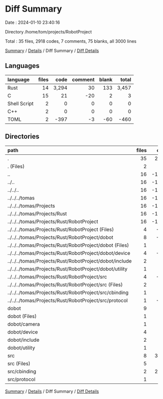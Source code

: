 # Diff Summary

Date : 2024-01-10 23:40:16

Directory /home/tom/projects/RobotProject

Total : 35 files,  2918 codes, 7 comments, 75 blanks, all 3000 lines

[Summary](results.md) / [Details](details.md) / Diff Summary / [Diff Details](diff-details.md)

## Languages
| language | files | code | comment | blank | total |
| :--- | ---: | ---: | ---: | ---: | ---: |
| Rust | 14 | 3,294 | 30 | 133 | 3,457 |
| C | 15 | 21 | -20 | 2 | 3 |
| Shell Script | 2 | 0 | 0 | 0 | 0 |
| C++ | 2 | 0 | 0 | 0 | 0 |
| TOML | 2 | -397 | -3 | -60 | -460 |

## Directories
| path | files | code | comment | blank | total |
| :--- | ---: | ---: | ---: | ---: | ---: |
| . | 35 | 2,918 | 7 | 75 | 3,000 |
| . (Files) | 2 | 30 | 0 | 7 | 37 |
| .. | 16 | -1,140 | -155 | -253 | -1,548 |
| ../.. | 16 | -1,140 | -155 | -253 | -1,548 |
| ../../.. | 16 | -1,140 | -155 | -253 | -1,548 |
| ../../../tomas | 16 | -1,140 | -155 | -253 | -1,548 |
| ../../../tomas/Projects | 16 | -1,140 | -155 | -253 | -1,548 |
| ../../../tomas/Projects/Rust | 16 | -1,140 | -155 | -253 | -1,548 |
| ../../../tomas/Projects/Rust/RobotProject | 16 | -1,140 | -155 | -253 | -1,548 |
| ../../../tomas/Projects/Rust/RobotProject (Files) | 4 | -398 | -32 | -67 | -497 |
| ../../../tomas/Projects/Rust/RobotProject/dobot | 8 | -401 | -56 | -99 | -556 |
| ../../../tomas/Projects/Rust/RobotProject/dobot (Files) | 1 | -3 | 0 | 0 | -3 |
| ../../../tomas/Projects/Rust/RobotProject/dobot/device | 4 | -315 | -47 | -74 | -436 |
| ../../../tomas/Projects/Rust/RobotProject/dobot/include | 2 | -40 | -9 | -20 | -69 |
| ../../../tomas/Projects/Rust/RobotProject/dobot/utility | 1 | -43 | 0 | -5 | -48 |
| ../../../tomas/Projects/Rust/RobotProject/src | 4 | -341 | -67 | -87 | -495 |
| ../../../tomas/Projects/Rust/RobotProject/src (Files) | 2 | -19 | -12 | -8 | -39 |
| ../../../tomas/Projects/Rust/RobotProject/src/cbinding | 1 | -18 | -1 | -4 | -23 |
| ../../../tomas/Projects/Rust/RobotProject/src/protocol | 1 | -304 | -54 | -75 | -433 |
| dobot | 9 | 422 | 36 | 101 | 559 |
| dobot (Files) | 1 | 3 | 0 | 0 | 3 |
| dobot/camera | 1 | 25 | 0 | 5 | 30 |
| dobot/device | 4 | 310 | 27 | 70 | 407 |
| dobot/include | 2 | 41 | 9 | 21 | 71 |
| dobot/utility | 1 | 43 | 0 | 5 | 48 |
| src | 8 | 3,606 | 126 | 220 | 3,952 |
| src (Files) | 5 | 687 | 63 | 111 | 861 |
| src/cbinding | 2 | 2,519 | 2 | 7 | 2,528 |
| src/protocol | 1 | 400 | 61 | 102 | 563 |

[Summary](results.md) / [Details](details.md) / Diff Summary / [Diff Details](diff-details.md)